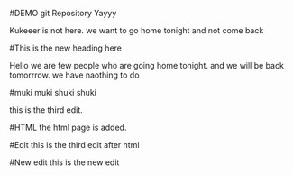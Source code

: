 #DEMO git Repository
Yayyy

Kukeeer is not here.
we want to go home tonight and not come back

#This is the new heading here 

Hello we are few people who are going home tonight. and we will be back tomorrrow. we have naothing to do


#muki muki shuki shuki

this is the third edit.

#HTML
the html page is added.

#Edit
this is the third edit after html

#New edit
this is the new edit 
